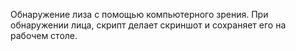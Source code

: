 Обнаружение лиза с помощью компьютерного зрения. При обнаружении лица, скрипт делает скриншот и сохраняет его на рабочем столе.
